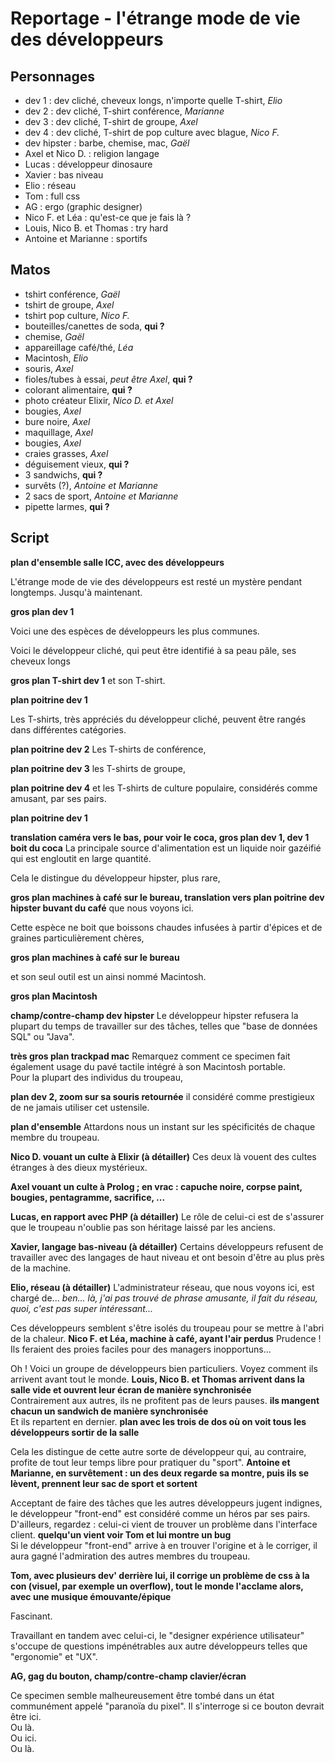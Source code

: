 # Reportage - l'étrange mode de vie des développeurs

## Personnages

- dev 1 : dev cliché, cheveux longs, n'importe quelle T-shirt, *Elio*
- dev 2 : dev cliché, T-shirt conférence, *Marianne*
- dev 3 : dev cliché, T-shirt de groupe, *Axel*
- dev 4 : dev cliché, T-shirt de pop culture avec blague, *Nico F.*
- dev hipster : barbe, chemise, mac, *Gaël*
- Axel et Nico D. : religion langage
- Lucas : développeur dinosaure
- Xavier : bas niveau
- Elio : réseau
- Tom : full css
- AG : ergo (graphic designer)
- Nico F. et Léa : qu'est-ce que je fais là ?
- Louis, Nico B. et Thomas : try hard
- Antoine et Marianne : sportifs


## Matos

- tshirt conférence, *Gaël*
- tshirt de groupe, *Axel*
- tshirt pop culture, *Nico F.*
- bouteilles/canettes de soda, **qui ?**
- chemise, *Gaël*
- appareillage café/thé, *Léa*
- Macintosh, *Elio*
- souris, *Axel*
- fioles/tubes à essai, *peut être Axel*, **qui ?**
- colorant alimentaire, **qui ?**
- photo créateur Elixir, *Nico D. et Axel*
- bougies, *Axel*
- bure noire, *Axel*
- maquillage, *Axel*
- bougies, *Axel*
- craies grasses, *Axel*
- déguisement vieux, **qui ?**
- 3 sandwichs, **qui ?**
- survêts (?), *Antoine et Marianne*
- 2 sacs de sport, *Antoine et Marianne*
- pipette larmes, **qui ?**


## Script

**plan d'ensemble salle ICC, avec des développeurs**

L'étrange mode de vie des développeurs est resté un mystère pendant longtemps. Jusqu'à maintenant.

**gros plan dev 1**

Voici une des espèces de développeurs les plus communes.

Voici le développeur cliché, qui peut être identifié à sa peau pâle, ses cheveux longs

**gros plan T-shirt dev 1** et son T-shirt.

**plan poitrine dev 1**

Les T-shirts, très appréciés du développeur cliché, peuvent être rangés dans différentes catégories.

**plan poitrine dev 2** Les T-shirts de conférence,

**plan poitrine dev 3** les T-shirts de groupe,

**plan poitrine dev 4** et les T-shirts de culture populaire, considérés comme amusant, par ses pairs.

**plan poitrine dev 1**

**translation caméra vers le bas, pour voir le coca, gros plan dev 1, dev 1 boit du coca** La principale source d'alimentation est un liquide noir gazéifié qui est engloutit en large quantité.

Cela le distingue du développeur hipster, plus rare,

**gros plan machines à café sur le bureau, translation vers plan poitrine dev hipster buvant du café** que nous voyons ici.

Cette espèce ne boit que boissons chaudes infusées à partir d'épices et de graines particulièrement chères,

**gros plan machines à café sur le bureau**

et son seul outil est un ainsi nommé Macintosh.

**gros plan Macintosh**

**champ/contre-champ dev hipster** Le développeur hipster refusera la plupart du temps de travailler sur des tâches, telles que "base de données SQL" ou "Java".

**très gros plan trackpad mac** Remarquez comment ce specimen fait également usage du pavé tactile intégré à son Macintosh portable.  
Pour la plupart des individus du troupeau,

**plan dev 2, zoom sur sa souris retournée** il considéré comme prestigieux de ne jamais utiliser cet ustensile.

**plan d'ensemble** Attardons nous un instant sur les spécificités de chaque membre du troupeau.

**Nico D. vouant un culte à Elixir (à détailler)** Ces deux là vouent des cultes étranges à des dieux mystérieux.

**Axel vouant un culte à Prolog ; en vrac : capuche noire, corpse paint, bougies, pentagramme, sacrifice, ...**

**Lucas, en rapport avec PHP (à détailler)** Le rôle de celui-ci est de s'assurer que le troupeau n'oublie pas son héritage laissé par les anciens.

**Xavier, langage bas-niveau (à détailler)** Certains développeurs refusent de travailler avec des langages de haut niveau et ont besoin d'être au plus près de la machine.

**Elio, réseau (à détailler)** L'administrateur réseau, que nous voyons ici, est chargé de... *ben... là, j'ai pas trouvé de phrase amusante, il fait du réseau, quoi, c'est pas super intéressant...*

Ces développeurs semblent s'être isolés du troupeau pour se mettre à l'abri de la chaleur. **Nico F. et Léa, machine à café, ayant l'air perdus** Prudence ! Ils feraient des proies faciles pour des managers inopportuns...

Oh ! Voici un groupe de développeurs bien particuliers. Voyez comment ils arrivent avant tout le monde. **Louis, Nico B. et Thomas arrivent dans la salle vide et ouvrent leur écran de manière synchronisée**  
Contrairement aux autres, ils ne profitent pas de leurs pauses. **ils mangent chacun un sandwich de manière synchronisée**  
Et ils repartent en dernier. **plan avec les trois de dos où on voit tous les développeurs sortir de la salle**

Cela les distingue de cette autre sorte de développeur qui, au contraire, profite de tout leur temps libre pour pratiquer du "sport". **Antoine et Marianne, en survêtement : un des deux regarde sa montre, puis ils se lèvent, prennent leur sac de sport et sortent**

Acceptant de faire des tâches que les autres développeurs jugent indignes, le développeur "front-end" est considéré comme un héros par ses pairs. D'ailleurs, regardez : celui-ci vient de trouver un problème dans l'interface client. **quelqu'un vient voir Tom et lui montre un bug**  
Si le développeur "front-end" arrive à en trouver l'origine et à le corriger, il aura gagné l'admiration des autres membres du troupeau.

**Tom, avec plusieurs dev' derrière lui, il corrige un problème de css à la con (visuel, par exemple un overflow), tout le monde l'acclame alors, avec une musique émouvante/épique**

Fascinant.

Travaillant en tandem avec celui-ci, le "designer expérience utilisateur" s'occupe de questions impénétrables aux autre développeurs telles que "ergonomie" et "UX".

**AG, gag du bouton, champ/contre-champ clavier/écran**

Ce specimen semble malheureusement être tombé dans un état communément appelé "paranoïa du pixel". Il s'interroge si ce bouton devrait être ici.  
Ou là.  
Ou ici.  
Ou là.
